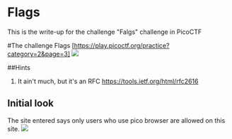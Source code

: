 # Flags
This is the write-up for the challenge "Falgs" challenge in PicoCTF

#The challenge
Flags [https://play.picoctf.org/practice?category=2&page=3]
![](images/screenshot1.jpg)

##Hints
1. It ain't much, but it's an RFC https://tools.ietf.org/html/rfc2616

## Initial look
The site entered says only users who use pico browser are allowed on this site.
![](images/screenshot2.jpg)


